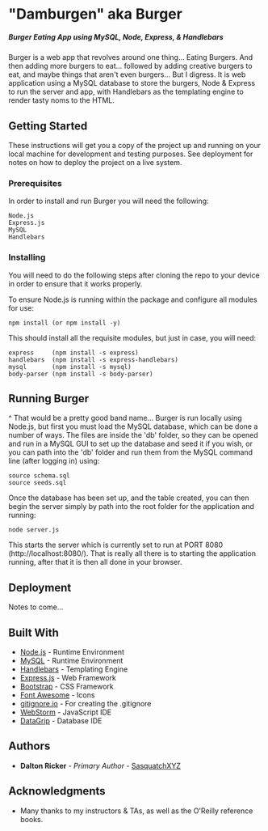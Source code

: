 # "Damburgen" aka Burger
##### Burger Eating App using MySQL, Node, Express, &amp; Handlebars

Burger is a web app that revolves around one thing... Eating Burgers.  And then adding more burgers to eat... followed by adding creative burgers to eat, and maybe things that aren't even burgers... But I digress.  It is web application using a MySQL database to store the burgers, Node & Express to run the server and app, with Handlebars as the templating engine to render tasty noms to the HTML.

## Getting Started

These instructions will get you a copy of the project up and running on your local machine for development and testing purposes.  See deployment for notes on how to deploy the project on a live system.

### Prerequisites

In order to install and run Burger you will need the following:

```
Node.js
Express.js
MySQL
Handlebars
```

### Installing

You will need to do the following steps after cloning the repo to your device in order to ensure that it works properly.

To ensure Node.js is running within the package and configure all modules for use:

```
npm install (or npm install -y)
```

This should install all the requisite modules, but just in case, you will need:

```
express     (npm install -s express)
handlebars  (npm install -s express-handlebars)
mysql       (npm install -s mysql)
body-parser (npm install -s body-parser)
```

## Running Burger

^ That would be a pretty good band name... Burger is run locally using Node.js, but first you must load the MySQL database, which can be done a number of ways.  The files are inside the 'db' folder, so they can be opened and run in a MySQL GUI to set up the database and seed it if you wish, or you can path into the 'db' folder and run them from the MySQL command line (after logging in) using:
 
```
source schema.sql
source seeds.sql 
```
Once the database has been set up, and the table created,  you can then begin the server simply by path into the root folder for the application and running:

```
node server.js
```

This starts the server which is currently set to run at PORT 8080 (http://localhost:8080/).
That is really all there is to starting the application running, after that it is then all done in your browser.

## Deployment

Notes to come...

## Built With

* [Node.js](https://nodejs.org/en/) - Runtime Environment
* [MySQL](https://www.mysql.com/) - Runtime Environment
* [Handlebars](https://handlebarsjs.com/) - Templating Engine
* [Express.js](https://expressjs.com/) - Web Framework
* [Bootstrap](https://getbootstrap.com/) - CSS Framework
* [Font Awesome](https://fontawesome.com/) - Icons
* [gitignore.io](https://www.gitignore.io/) - For creating the .gitignore
* [WebStorm](https://www.jetbrains.com/webstorm/) - JavaScript IDE
* [DataGrip](https://www.jetbrains.com/datagrip/) - Database IDE

## Authors

* **Dalton Ricker** - *Primary Author* - [SasquatchXYZ](https://github.com/SasquatchXYZ)

## Acknowledgments
* Many thanks to my instructors & TAs, as well as the O'Reilly reference books.
